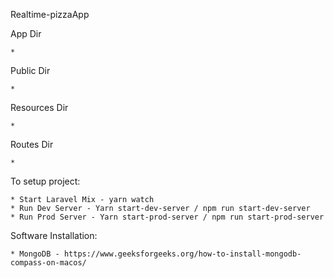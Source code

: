 Realtime-pizzaApp
    

App Dir
    
    *

Public Dir
    
    *

Resources Dir
    
    *
 
Routes Dir
    
    *

To setup project:

    * Start Laravel Mix - yarn watch
    * Run Dev Server - Yarn start-dev-server / npm run start-dev-server
    * Run Prod Server - Yarn start-prod-server / npm run start-prod-server

Software Installation: 

    * MongoDB - https://www.geeksforgeeks.org/how-to-install-mongodb-compass-on-macos/
